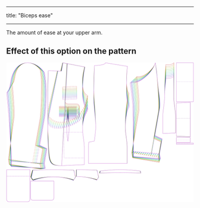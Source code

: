 - - -
title: "Biceps ease"
- - -

The amount of ease at your upper arm.

## Effect of this option on the pattern

![This image shows the effect of this option by superimposing several variants that have a different value for this option](jaeger_bicepsease_sample.svg "Effect of this option on the pattern")
